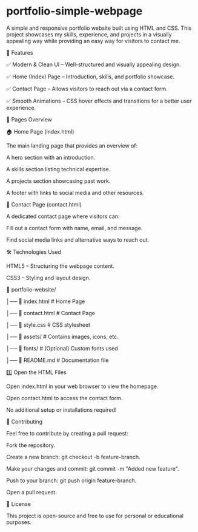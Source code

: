 # portfolio-simple-webpage

A simple and responsive portfolio website built using HTML and CSS. This project showcases my skills, experience, and projects in a visually appealing way while providing an easy way for visitors to contact me.

📌 Features

✅ Modern & Clean UI – Well-structured and visually appealing design.

✅ Home (Index) Page – Introduction, skills, and portfolio showcase.

✅ Contact Page – Allows visitors to reach out via a contact form.

✅ Smooth Animations – CSS hover effects and transitions for a better user experience.

📂 Pages Overview

🏠 Home Page (index.html)

The main landing page that provides an overview of:

A hero section with an introduction.

A skills section listing technical expertise.

A projects section showcasing past work.

A footer with links to social media and other resources.

📩 Contact Page (contact.html)

A dedicated contact page where visitors can:

Fill out a contact form with name, email, and message.

Find social media links and alternative ways to reach out.

🛠️ Technologies Used

HTML5 – Structuring the webpage content.

CSS3 – Styling and layout design.

📂 portfolio-website/

│── 📄 index.html        # Home Page

│── 📄 contact.html      # Contact Page

│── 📄 style.css         # CSS stylesheet

│── 📂 assets/           # Contains images, icons, etc.

│── 📂 fonts/            # (Optional) Custom fonts used

│── 📄 README.md         # Documentation file

3️⃣ Open the HTML Files

Open index.html in your web browser to view the homepage.

Open contact.html to access the contact form.

No additional setup or installations required!

🤝 Contributing

Feel free to contribute by creating a pull request:

Fork the repository.

Create a new branch: git checkout -b feature-branch.

Make your changes and commit: git commit -m "Added new feature".

Push to your branch: git push origin feature-branch.

Open a pull request.

📜 License

This project is open-source and free to use for personal or educational purposes.

